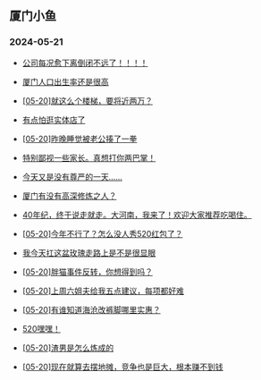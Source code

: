 ## 厦门小鱼 
### 2024-05-21

+ [公司每况愈下离倒闭不远了！！！！](http://bbs.xmfish.com/read-htm-tid-18193087.html)

+ [厦门人口出生率还是很高](http://bbs.xmfish.com/read-htm-tid-18192951.html)

+ [[05-20]就这么个楼梯，要将近两万？](http://bbs.xmfish.com/read-htm-tid-18193069.html)

+ [有点怕逛实体店了](http://bbs.xmfish.com/read-htm-tid-18193008.html)

+ [[05-20]昨晚睡觉被老公揍了一拳](http://bbs.xmfish.com/read-htm-tid-18193080.html)

+ [特别鄙视一些家长。真想打你两巴掌！](http://bbs.xmfish.com/read-htm-tid-18192978.html)

+ [今天又是没有尊严的一天……](http://bbs.xmfish.com/read-htm-tid-18193133.html)

+ [厦门有没有高深修炼之人？](http://bbs.xmfish.com/read-htm-tid-18192942.html)

+ [40年纪，终于说走就走。大河南，我来了！欢迎大家推荐吃喝住。](http://bbs.xmfish.com/read-htm-tid-18192994.html)

+ [[05-20]今年不行了？怎么没人秀520红包了？](http://bbs.xmfish.com/read-htm-tid-18193077.html)

+ [我今天扛这盆玫瑰走路上是不是很显眼](http://bbs.xmfish.com/read-htm-tid-18193164.html)

+ [[05-20]胖猫事件反转，你想得到吗？](http://bbs.xmfish.com/read-htm-tid-18193004.html)

+ [[05-20]上周六姐夫给我五点建议，每项都好难](http://bbs.xmfish.com/read-htm-tid-18193295.html)

+ [[05-20]有谁知道海沧改裤脚哪里实惠？](http://bbs.xmfish.com/read-htm-tid-18193064.html)

+ [520嘿嘿！](http://bbs.xmfish.com/read-htm-tid-18193131.html)

+ [[05-20]渣男是怎么炼成的](http://bbs.xmfish.com/read-htm-tid-18193032.html)

+ [[05-20]现在就算去摆地摊，竞争也是巨大，根本赚不到钱](http://bbs.xmfish.com/read-htm-tid-18193123.html)

